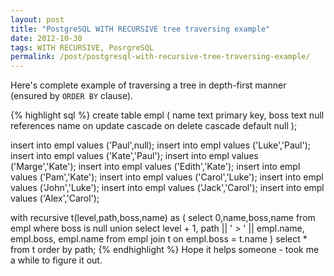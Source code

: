 ```yaml
---
layout: post
title: "PostgreSQL WITH RECURSIVE tree traversing example"
date: 2012-10-30
tags: WITH RECURSIVE, PosrgreSQL
permalink: /post/postgresql-with-recursive-tree-traversing-example/
---
```

Here's complete example of traversing a tree in depth-first manner (ensured by `ORDER BY` clause).

{% highlight sql %}
create table empl (
    name text primary key,
    boss text null
        references name 
            on update cascade 
            on delete cascade 
        default null
);

insert into empl values ('Paul',null);
insert into empl values ('Luke','Paul');
insert into empl values ('Kate','Paul');
insert into empl values ('Marge','Kate');
insert into empl values ('Edith','Kate');
insert into empl values ('Pam','Kate');
insert into empl values ('Carol','Luke');
insert into empl values ('John','Luke');
insert into empl values ('Jack','Carol');
insert into empl values ('Alex','Carol');

with recursive t(level,path,boss,name) as (
        select 0,name,boss,name from empl where boss is null
    union
        select
            level + 1,
            path || ' > ' || empl.name,
            empl.boss,
            empl.name 
        from 
            empl join t 
                on empl.boss = t.name
) select * from t order by path;
{% endhighlight %}
Hope it helps someone - took me a while to figure it out.
